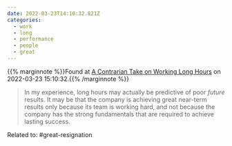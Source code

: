 ```yaml
---
date: 2022-03-23T14:10:32.821Z
categories:
  - work
  - long
  - performance
  - people
  - great
---
```

{{% marginnote %}}Found at [A Contrarian Take on Working Long Hours](https://allisonpickens.substack.com/p/a-contrarian-take-on-working-long?s=r) on 2022-03-23 15:10:32.{{% /marginnote %}}

> In my experience, long hours may actually be predictive of poor _future_ results. It may be that the company is achieving great near-term results only because its team is working hard, and not because the company has the strong fundamentals that are required to achieve lasting success.


Related to: #great-resignation 